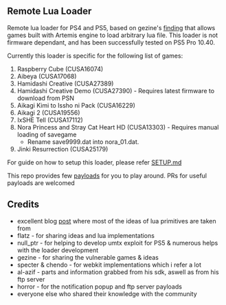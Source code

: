 
## Remote Lua Loader

Remote lua loader for PS4 and PS5, based on gezine's [finding](https://github.com/Gezine/ArtemisLuaLoader/) that allows games built with Artemis engine to load arbitrary lua file. This loader is not firmware dependant, and has been successfully tested on PS5 Pro 10.40.  

Currently this loader is specific for the following list of games:

1. Raspberry Cube (CUSA16074)
2. Aibeya (CUSA17068)
3. Hamidashi Creative (CUSA27389)
4. Hamidashi Creative Demo (CUSA27390) - Requires latest firmware to download from PSN
5. Aikagi Kimi to Issho ni Pack (CUSA16229)
6. Aikagi 2 (CUSA19556)
7. IxSHE Tell (CUSA17112)
8. Nora Princess and Stray Cat Heart HD (CUSA13303) - Requires manual loading of savegame
   - Rename save9999.dat into nora_01.dat.
9. Jinki Resurrection (CUSA25179)

For guide on how to setup this loader, please refer [SETUP.md](SETUP.md)

This repo provides few [payloads](payloads/) for you to play around. PRs for useful payloads are welcomed

## Credits

* excellent blog [post](https://memorycorruption.net/posts/rce-lua-factorio/) where most of the ideas of lua primitives are taken from 
* flatz - for sharing ideas and lua implementations
* null_ptr - for helping to develop umtx exploit for PS5 & numerous helps with the loader development
* gezine - for sharing the vulnerable games & ideas
* specter & chendo - for webkit implementations which i refer a lot
* al-azif - parts and information grabbed from his sdk, aswell as from his ftp server
* horror - for the notification popup and ftp server payloads
* everyone else who shared their knowledge with the community

